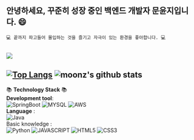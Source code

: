 <!--![header](https://capsule-render.vercel.app/api?type=waving&color=auto&height=250&section=header&text=moonz&fontSize=90&fontAlign=70&animation=fadeIn&fontAlignY=37&desc=welcome%20to%20my%20world!&descAlignY=51&descAlign=75)-->

## 안녕하세요, 꾸준히 성장 중인 백엔드 개발자 문윤지입니다. 😄
```
💻 끝까지 파고들어 몰입하는 것을 즐기고 자극이 있는 환경을 좋아합니다. 💻
```
<a href="https://thisisprogrammingworld.tistory.com/"><img src="http://img.shields.io/badge/Tistory-FFD400?style=flat-square&logo=TV%20Time&logoColor=white"/></a>
<br>
---
[![Top Langs](https://github-readme-stats.vercel.app/api/top-langs/?username=BananMoon&hide=Jupyter%20Notebook&layout=compact)](https://github.com/anuraghazra/github-readme-stats)
![moonz's github stats](https://github-readme-stats.vercel.app/api?username=BananMoon&show_icons=true&hide_border=true)
<br>
---
📚 <b>Technology Stack</b> 📚
<br>
**Development tool**:<br> 
  <img alt="SpringBoot" src ="https://img.shields.io/badge/SpringBoot-6DB33F.svg?&style=for-the-badge&logo=SpringBoot&logoColor=white"/>
  <img alt="MYSQL" src ="https://img.shields.io/badge/Mysql-4479A1.svg?&style=for-the-badge&logo=Mysql&logoColor=white"/>
  <img alt="AWS" src ="https://img.shields.io/badge/AWS-232F3E.svg?&style=for-the-badge&logo=AmazonAws&logoColor=white"/>
  <br>
  **Language** : <br>
  <img alt="Java" src ="https://img.shields.io/badge/Java-007396.svg?&style=for-the-badge&logo=Java&logoColor=white"/><br>
  Basic knowledge : <br>
  <img alt="Python" src ="https://img.shields.io/badge/Python-3776AB.svg?&style=for-the-badge&logo=Python&logoColor=white"/>
  <img alt="JAVASCRIPT" src ="https://img.shields.io/badge/Javascript-F7DF1E.svg?&style=for-the-badge&logo=Javascript&logoColor=white"/> <img alt="HTML5" src ="https://img.shields.io/badge/HTML5-E34F26.svg?&style=for-the-badge&logo=Html5&logoColor=white"/> <img alt="CSS3" src ="https://img.shields.io/badge/CSS3-1572B6.svg?&style=for-the-badge&logo=Css3&logoColor=white"/>
<br>


<!--<h3 align="center">•••</h3>

😄 안녕하세요, 꾸준히 성장 중인 백엔드 개발자 문윤지입니다. 😄<br>
🌱 포기는 배추 셀 때만 외치는 스타일입니다. 🌱<br>
🤔 '무엇을?' 보다는 '왜?'의 사고로 바라보려 노력합니다. 🤔<br>

🌱 I'm currently doing Algorighthm Problem Solving, job search, study of Framework core and Java 🌱<br>
저는 현재 알고리즘 풀이, 직업 탐색, 자바와 프레임워크의 core 공부를 진행 중입니다.<br>
🤔 I’m interested in.. ✍️ writing beautiful code 🤔<br>
저는 깨끗하고 유지보수 좋은 코드를 작성하는 것에 관심이 많아요.<br>
📫 How to reach me? 👉 <i>younji1115@gmail.com</i> 👈<br>
**BananMoon/BananMoon** is a ✨ _special_ ✨ repository because its `README.md` (this file) appears on your GitHub profile.

Here are some ideas to get you started:

- 🔭 I’m currently working on ...
- 🌱 I’m currently learning ...
- 👯 I’m looking to collaborate on ...
- 🤔 I’m looking for help with ... writing beautiful code✍️
- 💬 Ask me about ...
- 📫 How to reach me: younji1115@gmail.com
- 😄 Pronouns: ...
- ⚡ Fun fact: ...
-->
